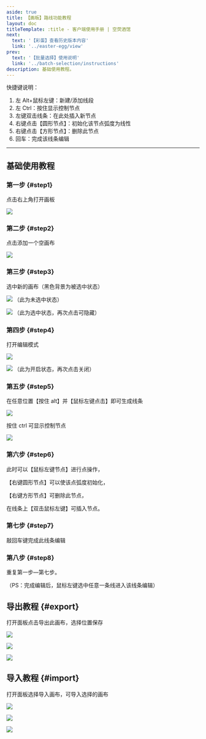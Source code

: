 ```yaml
---
aside: true
title: 【画板】路线功能教程
layout: doc
titleTemplate: :title - 客户端使用手册 | 空荧酒馆
next:
  text: '【彩蛋】查看历史版本内容'
  link: '../easter-egg/view'
prev:
  text: '【批量选择】使用说明'
  link: '../batch-selection/instructions'
description: 基础使用教程。
---
```


[文：【画板】路线功能教程]: # 'https://support.qq.com/products/321980/faqs/121965'

快捷键说明：

1. 左 Alt+鼠标左键：新建/添加线段
2. 左 Ctrl：按住显示控制节点
3. 左键双击线条：在此处插入新节点
4. 右键点击【圆形节点】：初始化该节点弧度为线性
5. 右键点击【方形节点】：删除此节点
6. 回车：完成该线条编辑

---

## 基础使用教程

### 第一步 {#step1}

点击右上角打开画板

![](/imgs/manual/canvas/1.png)

### 第二步 {#step2}

点击添加一个空画布

![](/imgs/manual/canvas/2.png)

### 第三步 {#step3}

选中新的画布（黑色背景为被选中状态）

![](/imgs/manual/canvas/3.png)
（此为未选中状态）

![](/imgs/manual/canvas/4.png)
（此为选中状态，再次点击可隐藏）

### 第四步 {#step4}

打开编辑模式

![](/imgs/manual/canvas/5.png)

![](/imgs/manual/canvas/6.png)
（此为开启状态，再次点击关闭）

### 第五步 {#step5}

在任意位置【按住 alt】并【鼠标左键点击】即可生成线条

![](/imgs/manual/canvas/7.png)

按住 ctrl 可显示控制节点

![](/imgs/manual/canvas/9.png)

### 第六步 {#step6}

此时可以【鼠标左键节点】进行点操作，

【右键圆形节点】可以使该点弧度初始化，

【右键方形节点】可删除此节点，

在线条上【双击鼠标左键】可插入节点。

### 第七步 {#step7}

敲回车键完成此线条编辑

### 第八步 {#step8}

重复第一步—第七步。

（PS：完成编辑后，鼠标左键选中任意一条线进入该线条编辑）

## 导出教程 {#export}

打开面板点击导出此画布，选择位置保存

![](/imgs/manual/canvas/10.png)

![](/imgs/manual/canvas/11.png)

![](/imgs/manual/canvas/12.png)

## 导入教程 {#import}

打开面板选择导入画布，可导入选择的画布

![](/imgs/manual/canvas/13.png)

![](/imgs/manual/canvas/14.png)

![](/imgs/manual/canvas/15.png)
